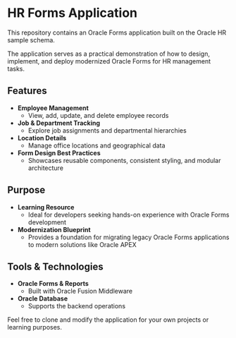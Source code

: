 # HR Forms Application

This repository contains an Oracle Forms application built on the Oracle HR sample schema. 

The application serves as a practical demonstration of how to design, implement, and deploy modernized Oracle Forms for HR management tasks.

## Features

- **Employee Management**
    - View, add, update, and delete employee records
- **Job & Department Tracking**
    - Explore job assignments and departmental hierarchies
- **Location Details**
    - Manage office locations and geographical data
- **Form Design Best Practices**
    - Showcases reusable components, consistent styling, and modular architecture

## Purpose

- **Learning Resource**
    - Ideal for developers seeking hands-on experience with Oracle Forms development
- **Modernization Blueprint**
    - Provides a foundation for migrating legacy Oracle Forms applications to modern solutions like Oracle APEX

## Tools & Technologies

- **Oracle Forms & Reports**
    - Built with Oracle Fusion Middleware
- **Oracle Database**
    - Supports the backend operations

Feel free to clone and modify the application for your own projects or learning purposes.
